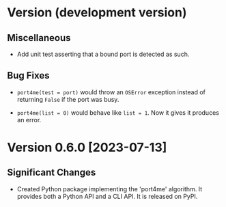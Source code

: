 # Version (development version)

## Miscellaneous

* Add unit test asserting that a bound port is detected as such.

## Bug Fixes

* `port4me(test = port)` would throw an `OSError` exception instead of
  returning `False` if the port was busy.

* `port4me(list = 0)` would behave like `list = 1`.  Now it gives it
  produces an error.


# Version 0.6.0 [2023-07-13]

## Significant Changes

 * Created Python package implementing the 'port4me' algorithm.  It
   provides both a Python API and a CLI API.  It is released on PyPI.
